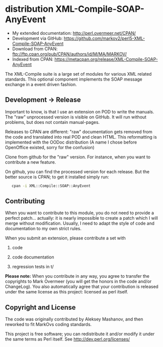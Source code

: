 # distribution XML-Compile-SOAP-AnyEvent

  * My extended documentation: <http://perl.overmeer.net/CPAN/>
  * Development via GitHub: <https://github.com/markov2/perl5-XML-Compile-SOAP-AnyEvent>
  * Download from CPAN: <ftp://ftp.cpan.org/pub/CPAN/authors/id/M/MA/MARKOV/>
  * Indexed from CPAN: <https://metacpan.org/release/XML-Compile-SOAP-AnyEvent>

The XML-Compile suite is a large set of modules for various XML related
standards.  This optional component implements the SOAP message exchange
in a event driven fashion.

## Development &rarr; Release

Important to know, is that I use an extension on POD to write the manuals.
The "raw" unprocessed version is visible on GitHub.  It will run without
problems, but does not contain manual-pages.

Releases to CPAN are different: "raw" documentation gets removed from
the code and translated into real POD and clean HTML.  This reformatting
is implemented with the OODoc distribution (A name I chose before OpenOffice
existed, sorry for the confusion)

Clone from github for the "raw" version.  For instance, when you want
to contribute a new feature.

On github, you can find the processed version for each release.  But the
better source is CPAN; to get it installed simply run:

```sh
   cpan -i XML::Compile::SOAP::AnyEvent
```

## Contributing

When you want to contribute to this module, you do not need to provide
a perfect patch... actually: it is nearly impossible to create a patch
which I will merge without modification.  Usually, I need to adapt the
style of code and documentation to my own strict rules.

When you submit an extension, please contribute a set with

1. code

2. code documentation

3. regression tests in t/

**Please note:**
When you contribute in any way, you agree to transfer the copyrights to
Mark Overmeer (you will get the honors in the code and/or ChangeLog).
You also automatically agree that your contribution is released under
the same license as this project: licensed as perl itself.

## Copyright and License

The code was originally contributed by Aleksey Mashanov, and then
reworked to fit MarkOvs coding standards.

This project is free software; you can redistribute it and/or modify it
under the same terms as Perl itself.
See <http://dev.perl.org/licenses/>
